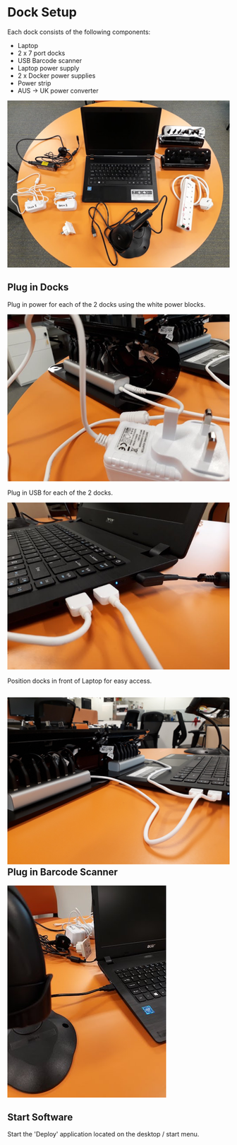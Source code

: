 # Dock Setup

Each dock consists of the following components:

* Laptop
* 2 x 7 port docks
* USB Barcode scanner
* Laptop power supply
* 2 x Docker power supplies
* Power strip
* AUS -&gt; UK power converter

![](/assets/20180226_085954.jpg)

## Plug in Docks

Plug in power for each of the 2 docks using the white power blocks.

![](/assets/20180226_090213.jpg)

Plug in USB for each of the 2 docks.

![](/assets/20180226_090150.jpg)

Position docks in front of Laptop for easy access.

## ![](/assets/20180226_090127.jpg)Plug in Barcode Scanner

![](/assets/20180226_090100.jpg)

## Start Software

Start the 'Deploy' application located on the desktop / start menu.



